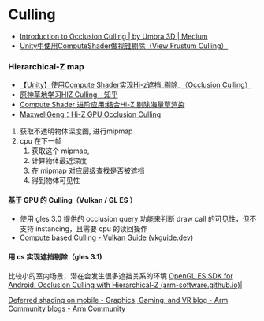 # Culling


- [Introduction to Occlusion Culling | by Umbra 3D | Medium](https://medium.com/@Umbra3D/introduction-to-occlusion-culling-3d6cfb195c79)
- [Unity中使用ComputeShader做视锥剔除（View Frustum Culling）](https://zhuanlan.zhihu.com/p/376801370)
### Hierarchical-Z map

- [【Unity】使用Compute Shader实现Hi-z遮挡_剔除_（Occlusion Culling）](https://zhuanlan.zhihu.com/p/396979267)
- [原神草地学习HIZ Culling - 知乎](https://zhuanlan.zhihu.com/p/439540044)
- [Compute Shader 进阶应用:结合Hi-Z 剔除海量草渲染](https://zhuanlan.zhihu.com/p/278793984)
- [MaxwellGeng：Hi-Z GPU Occlusion Culling](https://zhuanlan.zhihu.com/p/47615677)

1. 获取不透明物体深度图, 进行mipmap
2. cpu 在下一帧
	1. 获取这个 mipmap,
	2. 计算物体最近深度
	3. 在 mipmap 对应层级查找是否被遮挡
	4. 得到物体可见性

#### 基于 GPU 的 Culling（Vulkan / GL ES ）

- 使用 gles 3.0 提供的 occlusion query 功能来判断 draw call 的可见性，但不支持 instancing，且需要 cpu 的读回操作
- [Compute based Culling - Vulkan Guide (vkguide.dev)](https://vkguide.dev/docs/gpudriven/compute_culling/)

#### 用 cs 实现遮挡剔除（gles 3.1)

比较小的室内场景，潜在会发生很多遮挡关系的环境
[OpenGL ES SDK for Android: Occlusion Culling with Hierarchical-Z (arm-software.github.io)](https://arm-software.github.io/opengl-es-sdk-for-android/occlusion_culling.html)|

[Deferred shading on mobile - Graphics, Gaming, and VR blog - Arm Community blogs - Arm Community](https://community.arm.com/arm-community-blogs/b/graphics-gaming-and-vr-blog/posts/deferred-shading-on-mobile)

